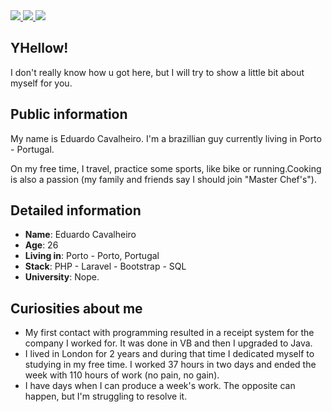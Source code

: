 <div>
    <a target='_blank' href="https://twitter.com/euducavalheiro">
        <img src="https://img.shields.io/badge/Twitter-1DA1F2?style=for-the-badge&logo=twitter&logoColor=white">
    </a>
    <a target='_blank' href="https://instagram.com/euducavalheiro">
        <img src="https://img.shields.io/badge/Instagram-E4405F?style=for-the-badge&logo=instagram&logoColor=white">
    </a>
    <a target='_blank' href="https://linkedin.com/in/educavalheiro">
        <img src="https://img.shields.io/badge/LinkedIn-0077B5?style=for-the-badge&logo=linkedin&logoColor=white">
    </a>
</div>

## YHellow!

I don't really know how u got here, but I will try to show a little bit about myself for you.

## Public information

My name is Eduardo Cavalheiro. I'm a brazillian guy currently living in Porto - Portugal. 

On my free time, I travel, practice some sports, like bike or running.Cooking is also a passion (my family and friends say I should join "Master Chef's").


## Detailed information

* **Name**: Eduardo Cavalheiro
* **Age**: 26
* **Living in**: Porto - Porto, Portugal
* **Stack**: PHP - Laravel - Bootstrap - SQL
* **University**: Nope.

## Curiosities about me

* My first contact with programming resulted in a receipt system for the company I worked for. It was done in VB and then I upgraded to Java.
* I lived in London for 2 years and during that time I dedicated myself to studying in my free time. I worked 37 hours in two days and ended the week with 110 hours of work (no pain, no gain).
* I have days when I can produce a week's work. The opposite can happen, but I'm struggling to resolve it.
